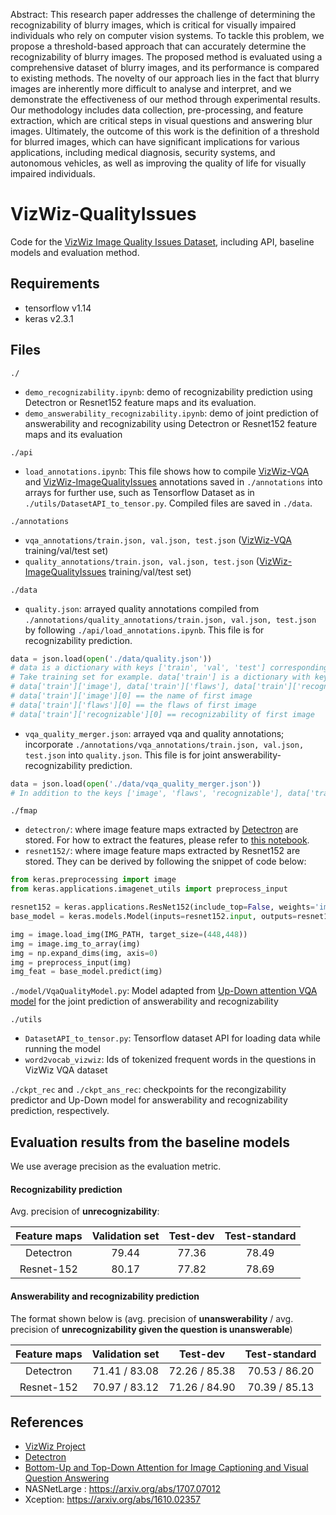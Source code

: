 Abstract:
This research paper addresses the challenge of determining the recognizability of blurry images, which is critical for visually impaired individuals who rely on computer vision systems. To tackle this problem, we propose a threshold-based approach that can accurately determine the recognizability of blurry images. The proposed method is evaluated using a comprehensive dataset of blurry images, and its performance is compared to existing methods. The novelty of our approach lies in the fact that blurry images are inherently more difficult to analyse and interpret, and we demonstrate the effectiveness of our method through experimental results. Our methodology includes data collection, pre-processing, and feature extraction, which are critical steps in visual questions and answering blur images. Ultimately, the outcome of this work is the definition of a threshold for blurred images, which can have significant implications for various applications, including medical diagnosis, security systems, and autonomous vehicles, as well as improving the quality of life for visually impaired individuals.



# VizWiz-QualityIssues
Code for the [VizWiz Image Quality Issues Dataset](https://vizwiz.org/tasks-and-datasets/image-quality-issues/), including API, baseline models and evaluation method.

## Requirements ##
- tensorflow v1.14
- keras v2.3.1

## Files ##
```./```
- ```demo_recognizability.ipynb```: demo of recognizability prediction using Detectron or Resnet152 feature maps and its evaluation.
- ```demo_answerability_recognizability.ipynb```: demo of joint prediction of answerability and recognizability using Detectron or Resnet152 feature maps and its evaluation

```./api```
- ```load_annotations.ipynb```: 
This file shows how to compile [VizWiz-VQA](https://vizwiz.org/tasks-and-datasets/vqa/) and [VizWiz-ImageQualityIssues](https://vizwiz.org/tasks-and-datasets/image-quality-issues/) annotations 
saved in ```./annotations``` into arrays for further use, such as Tensorflow Dataset as in ```./utils/DatasetAPI_to_tensor.py```. Compiled files are saved in ```./data```.


```./annotations```
- ```vqa_annotations/train.json, val.json, test.json``` ([VizWiz-VQA](https://vizwiz.org/tasks-and-datasets/vqa/) training/val/test set)
- ```quality_annotations/train.json, val.json, test.json``` ([VizWiz-ImageQualityIssues](https://vizwiz.org/tasks-and-datasets/image-quality-issues/) training/val/test set)

```./data```
- ```quality.json```: arrayed quality annotations compiled from ```./annotations/quality_annotations/train.json, val.json, test.json``` by following ```./api/load_annotations.ipynb```. This file is for recognizability prediction.
```python 
data = json.load(open('./data/quality.json')) 
# data is a dictionary with keys ['train', 'val', 'test'] corresponding to training/val/test set
# Take training set for example. data['train'] is a dictionary with keys ['image', 'flaws', 'recognizable']
# data['train']['image'], data['train']['flaws'], data['train']['recognizable'] are lists; can be converted numpy array with np.asarray()
# data['train']['image'][0] == the name of first image
# data['train']['flaws'][0] == the flaws of first image
# data['train']['recognizable'][0] == recognizability of first image
```
- ```vqa_quality_merger.json```: arrayed vqa and quality annotations; incorporate ```./annotations/vqa_annotations/train.json, val.json, test.json``` into ```quality.json```.
This file is for joint answerability-recognizability prediction.
```python 
data = json.load(open('./data/vqa_quality_merger.json')) 
# In addition to the keys ['image', 'flaws', 'recognizable'], data['train'] has two other keys ['answerable', 'question']
```

```./fmap```
- ```detectron/```: where image feature maps extracted by [Detectron](https://github.com/facebookresearch/detectron2) are stored. For how to extract the features, please refer to [this notebook](https://colab.research.google.com/drive/1Z9fsh10rFtgWe4uy8nvU4mQmqdokdIRR#scrollTo=UCD0nso8YelA).
- ```resnet152/```: where image feature maps extracted by Resnet152 are stored. They can be derived by following the snippet of code below:
```python
from keras.preprocessing import image
from keras.applications.imagenet_utils import preprocess_input

resnet152 = keras.applications.ResNet152(include_top=False, weights='imagenet', input_shape=[448, 448, 3])
base_model = keras.models.Model(inputs=resnet152.input, outputs=resnet152.get_layer('conv5_block3_add').output)

img = image.load_img(IMG_PATH, target_size=(448,448)) 
img = image.img_to_array(img)
img = np.expand_dims(img, axis=0)
img = preprocess_input(img)
img_feat = base_model.predict(img)
```

```./model/VqaQualityModel.py```: Model adapted from [Up-Down attention VQA model](https://arxiv.org/abs/1707.07998) for the joint prediction of answerability and recognizability

```./utils```
- ```DatasetAPI_to_tensor.py```: Tensorflow dataset API for loading data while running the model
- ```word2vocab_vizwiz```: Ids of tokenized frequent words in the questions in VizWiz VQA dataset

```./ckpt_rec``` and ```./ckpt_ans_rec```: checkpoints for the recongizability predictor and Up-Down model for answerability and recognizability prediction, respectively.

## Evaluation results from the baseline models ##
We use average precision as the evaluation metric.

#### Recognizability prediction ####
Avg. precision of **unrecognizability**:

| Feature maps    | Validation set | Test-dev | Test-standard|
| :-------------: |:--------------:| :-------:|:------------:|
| Detectron       | 79.44          | 77.36    | 78.49        |
| Resnet-152      | 80.17          | 77.82    | 78.69        |

#### Answerability and recognizability prediction ####
The format shown below is (avg. precision of **unanswerability** / avg. precision of **unrecognizability given the question is unanswerable**)

| Feature maps    | Validation set | Test-dev      | Test-standard |
| :-------------: |:--------------:| :-----------: |:-------------:|
| Detectron       | 71.41 / 83.08  | 72.26 / 85.38 | 70.53 / 86.20 |
| Resnet-152      | 70.97 / 83.12  | 71.26 / 84.90 | 70.39 / 85.13 |


## References ##
- [VizWiz Project](http://vizwiz.org)
- [Detectron](https://github.com/facebookresearch/detectron2)
- [Bottom-Up and Top-Down Attention for Image Captioning and Visual Question Answering](https://arxiv.org/abs/1707.07998)
- NASNetLarge : https://arxiv.org/abs/1707.07012
- Xception: https://arxiv.org/abs/1610.02357
